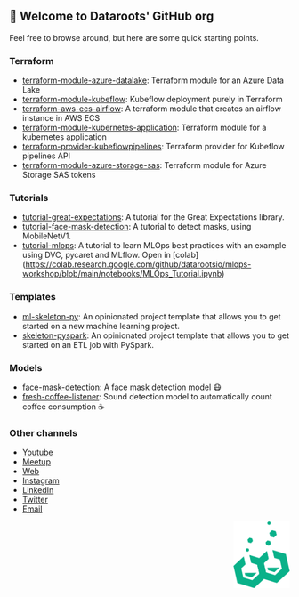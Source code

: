 ## 🖖 Welcome to Dataroots' GitHub org

Feel free to browse around, but here are some quick starting points.

### Terraform

- [terraform-module-azure-datalake](https://github.com/datarootsio/terraform-module-azure-datalake): Terraform module for an Azure Data Lake
- [terraform-module-kubeflow](https://github.com/datarootsio/terraform-module-kubeflow): Kubeflow deployment purely in Terraform
- [terraform-aws-ecs-airflow](https://github.com/datarootsio/terraform-aws-ecs-airflow): A terraform module that creates an airflow instance in AWS ECS
- [terraform-module-kubernetes-application](https://github.com/datarootsio/terraform-module-kubernetes-application): Terraform module for a kubernetes application
- [terraform-provider-kubeflowpipelines](https://github.com/datarootsio/terraform-provider-kubeflowpipelines): Terraform provider for Kubeflow pipelines API
- [terraform-module-azure-storage-sas](https://github.com/datarootsio/terraform-module-azure-storage-sas): Terraform module for Azure Storage SAS tokens

### Tutorials

- [tutorial-great-expectations](https://github.com/datarootsio/tutorial-great-expectations): A tutorial for the Great Expectations library.
- [tutorial-face-mask-detection](https://github.com/datarootsio/tutorial-face-mask-detection): A tutorial to detect masks, using MobileNetV1.
- [tutorial-mlops](https://github.com/datarootsio/tutorial-mlops): A tutorial to learn MLOps best practices with an example using DVC, pycaret and MLflow. Open in [colab] (https://colab.research.google.com/github/datarootsio/mlops-workshop/blob/main/notebooks/MLOps_Tutorial.ipynb)

### Templates

- [ml-skeleton-py](https://github.com/datarootsio/ml-skeleton-py): An opinionated project template that allows you to get started on a new machine learning project.
- [skeleton-pyspark](https://github.com/datarootsio/skeleton-pyspark): An opinionated project template that allows you to get started on an ETL job with PySpark.

### Models

- [face-mask-detection](https://github.com/datarootsio/face-mask-detection): A face mask detection model 😷
- [fresh-coffee-listener](https://github.com/datarootsio/fresh-coffee-listener): Sound detection model to automatically count coffee consumption ☕️

### Other channels

- [Youtube](https://www.youtube.com/c/dataroots)
- [Meetup](https://www.meetup.com/rootlabs-x/)
- [Web](https://dataroots.io)
- [Instagram](https://www.instagram.com/lifeatdataroots/)
- [LinkedIn](https://www.linkedin.com/company/dataroots)
- [Twitter](https://twitter.com/Datarootsio)
- [Email](mailto:info@dataroots.io)



<img src="https://github.com/datarootsio/.github/raw/main/profile/rootlabs.png" height="120px" style="float:right" />
